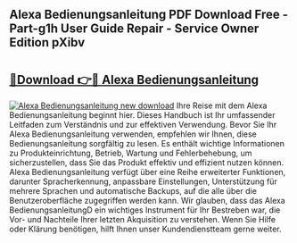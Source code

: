 ## Alexa Bedienungsanleitung PDF Download Free - Part-g1h User Guide Repair - Service Owner Edition pXibv

# <h2><a href="http://df56je.blite.top/?on=Alexa+Bedienungsanleitung">🔗Download 👉🔴 Alexa Bedienungsanleitung</a></h2>

[![Alexa Bedienungsanleitung new download](https://i.imgur.com/lujVjoI.png)](http://df56je.blite.top/?on=Alexa+Bedienungsanleitung)
Ihre Reise mit dem Alexa Bedienungsanleitung beginnt hier. Dieses Handbuch ist Ihr umfassender Leitfaden zum Verständnis und zur effektiven Verwendung. Bevor Sie Ihr Alexa Bedienungsanleitung verwenden, empfehlen wir Ihnen, diese Bedienungsanleitung sorgfältig zu lesen. Es enthält wichtige Informationen zu Produkteinrichtung, Betrieb, Wartung und Fehlerbehebung, um sicherzustellen, dass Sie das Produkt effektiv und effizient nutzen können. Alexa Bedienungsanleitung verfügt über eine Reihe erweiterter Funktionen, darunter Spracherkennung, anpassbare Einstellungen, Unterstützung für mehrere Sprachen und automatische Backups, auf die alle über die Benutzeroberfläche zugegriffen werden kann. Wir glauben, dass das Alexa BedienungsanleitungD ein wichtiges Instrument für Ihr Bestreben war, die Vor- und Nachteile Ihrer letzten Akquisition zu verstehen. Wenn Sie Hilfe oder Klärung benötigen, hilft Ihnen unser Kundendienstteam gerne weiter.
